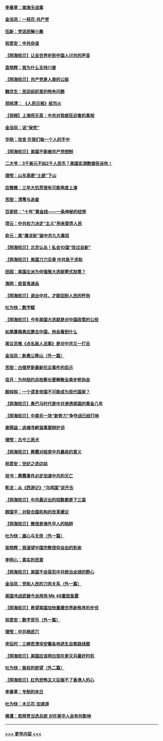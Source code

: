 #### [李春草：南海无战事](../pages/nsc993/n12371159.md?t=09011151) 
#### [金浴凤：一枝花·共产党](../pages/nsc993/n12368757.md?t=09011151) 
#### [伍新：党话民解小集](../pages/nsc993/n12366907.md?t=09011151) 
#### [祝君安：中共杂谈](../pages/nsc993/n12366076.md?t=09011151) 
#### [【网海拾贝】让全世界听到中国人讨共的声音](../pages/nsc993/n12365569.md?t=09011151) 
#### [袁晓辉：我为什么支持川普](../pages/nsc993/n12362670.md?t=09011151) 
#### [【网海拾贝】共产党是人类的公敌](../pages/nsc993/n12363182.md?t=09011151) 
#### [魏京生：民运组织里的特务问题](../pages/nsc993/n12363010.md?t=09011151) 
#### [郑纯清： 《人民日报》纸包火](../pages/nsc993/n12362706.md?t=09011151) 
#### [【视频】上海倪天英：中共对我疯狂迫害的真相](../pages/nsc993/n12356341.md?t=09011151) 
#### [金浴凤：话“保党”](../pages/nsc993/n12361867.md?t=09011151) 
#### [华旸：改变 在我们每一个人的手中](../pages/nsc993/n12361774.md?t=09011151) 
#### [【网海拾贝】美国不能被共产党控制](../pages/nsc993/n12360271.md?t=09011151) 
#### [二大爷：3千美元不如2千人民币？美国实测数据告诉你！](../pages/nsc993/n12358563.md?t=09011151) 
#### [理悟：山东高密“土匪”下山](../pages/nsc993/n12358535.md?t=09011151) 
#### [应微微：三年大饥荒很有可能再度上演](../pages/nsc993/n12358523.md?t=09011151) 
#### [苦胆：清零与追查](../pages/nsc993/n12358501.md?t=09011151) 
#### [百家姓：“十年”黄金线——一条神秘的纽带](../pages/nsc993/n12358319.md?t=09011151) 
#### [项云：中共权力决定“主义”用来耍弄人民](../pages/nsc993/n12358172.md?t=09011151) 
#### [俞元：美“屠龙斩”破中共九大毒招](../pages/nsc993/n12357822.md?t=09011151) 
#### [【网海拾贝】北京认怂！私会10国“改过自新”](../pages/nsc993/n12357784.md?t=09011151) 
#### [【网海拾贝】美国刀刀见骨 中共急于求和](../pages/nsc993/n12355511.md?t=09011151) 
#### [田园：美国左派为何强推大选邮寄式投票？](../pages/nsc993/n12352963.md?t=09011151) 
#### [海网：疫苗鬼速品](../pages/nsc993/n12354438.md?t=09011151) 
#### [【网海拾贝】退出中共，才能回到人民的怀抱](../pages/nsc993/n12352634.md?t=09011151) 
#### [吐为快：数字赋](../pages/nsc993/n12352317.md?t=09011151) 
#### [【网海拾贝】今年美国大选就是对中国政策的公投](../pages/nsc993/n12350973.md?t=09011151) 
#### [如果蓬佩奥应邀去中国，他会看到什么](../pages/nsc993/n12350945.md?t=09011151) 
#### [美议员推《点名敌人法案》是对中共又一打击](../pages/nsc993/n12350765.md?t=09011151) 
#### [金浴凤：新愚公移山（外一篇）](../pages/nsc993/n12350253.md?t=09011151) 
#### [苦胆：白俄罗斯最新抗议事件的启示](../pages/nsc993/n12349989.md?t=09011151) 
#### [佳月：为何纽约总检察长要解散全美步枪协会](../pages/nsc993/n12349939.md?t=09011151) 
#### [颜纯钩：一个谎言帝国不可能成为现代国家？](../pages/nsc993/n12349898.md?t=09011151) 
#### [【网海拾贝】奥巴马时代是中共渗透美国的黄金八年](../pages/nsc993/n12349284.md?t=09011151) 
#### [【网海拾贝】中美另一场“新势力”争夺战已经打响](../pages/nsc993/n12346998.md?t=09011151) 
#### [谢燕益：追魂寻衅滋事案辩护词](../pages/nsc993/n12346892.md?t=09011151) 
#### [理悟：古今三恶犬](../pages/nsc993/n12345190.md?t=09011151) 
#### [【网海拾贝】蔡霞对结束中共暴政的意义](../pages/nsc993/n12344263.md?t=09011151) 
#### [祝君安：世纪之选边站](../pages/nsc993/n12342382.md?t=09011151) 
#### [投书：蔡霞事件必定加速中共的灭亡](../pages/nsc993/n12341881.md?t=09011151) 
#### [乾龙：从《西游记》“乌鸡国”说开去](../pages/nsc993/n12341690.md?t=09011151) 
#### [【网海拾贝】中共最近出的招数都是下三滥](../pages/nsc993/n12341593.md?t=09011151) 
#### [顾国平：对联合国机构的改革建议](../pages/nsc993/n12339928.md?t=09011151) 
#### [【网海拾贝】微信是海外华人的陷阱](../pages/nsc993/n12338868.md?t=09011151) 
#### [吐为快：雄心与无奈（外一篇）](../pages/nsc993/n12338132.md?t=09011151) 
#### [梁晓辉：我渴望中国宗教信仰自由的到来](../pages/nsc993/n12336657.md?t=09011151) 
#### [李明心：真实的民意](../pages/nsc993/n12336089.md?t=09011151) 
#### [【网海拾贝】美国不会容忍中共统治全球的野心](../pages/nsc993/n12336063.md?t=09011151) 
#### [金浴凤：党和人民的刀肉关系（外一篇）](../pages/nsc993/n12335834.md?t=09011151) 
#### [美国冷战武器今派用场 Mk 48重型鱼雷](../pages/nsc993/n12335354.md?t=09011151) 
#### [【网海拾贝】希望美国加快重建世界新秩序的步伐](../pages/nsc993/n12334224.md?t=09011151) 
#### [祝君安：数字货币（外一篇）](../pages/nsc993/n12334186.md?t=09011151) 
#### [理悟：中共祸武穴](../pages/nsc993/n12333962.md?t=09011151) 
#### [宋征时：三峡若溃坝安徽各地逃生自救路线图](../pages/nsc993/n12332450.md?t=09011151) 
#### [【网海拾贝】美国应该明白现在是灭共最好时机](../pages/nsc993/n12332313.md?t=09011151) 
#### [吐为快：极权的欲望（外二篇）](../pages/nsc993/n12332089.md?t=09011151) 
#### [【网海拾贝】红色恐怖主义征服不了香港人的心](../pages/nsc993/n12329296.md?t=09011151) 
#### [李春草：专制的末日](../pages/nsc993/n12329079.md?t=09011151) 
#### [吐为快：木兰花‧加速道](../pages/nsc993/n12327366.md?t=09011151) 
#### [拂潇：若拜登当选总统 对在美华人会有何影响](../pages/nsc993/n12295996.md?t=09011151) 

----
#### [ >>> 更早内容 <<< ](../indexes/nsc993-earlier.md)
